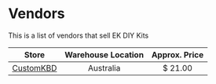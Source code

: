 # Vendors

This is a list of vendors that sell EK DIY Kits

| Store | Warehouse Location | Approx. Price |
| :---: | :---: | :---: |
| [CustomKBD](https://customkbd.com/products/eternal-keypad-kit) | Australia | $ 21.00 |
